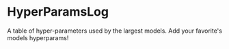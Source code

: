 # HyperParamsLog
A table of hyper-parameters used by the largest models. Add your favorite's models hyperparams!
